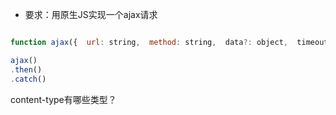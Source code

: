 - 要求：用原生JS实现一个ajax请求
```js

function ajax({  url: string,  method: string,  data?: object,  timeout?: number, … }): promise;

ajax()
.then()
.catch()

```

content-type有哪些类型？